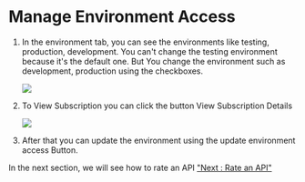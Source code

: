 Manage Environment Access
=========================

1.  In the environment tab, you can see the environments like testing,
    production, development. You can't change the testing environment
    because it's the default one. But You change the environment such as
    development, production using the checkboxes.

    ![](../images/dashboard/subscriptions/providersubs_update_09.png)

2.  To View Subscription you can click the button View Subscription
    Details

    ![](../images/dashboard/subscriptions/providersubs_update_10.png)

3.  After that you can update the environment using the update
    environment access Button.

In the next section, we will see how to rate an API ["Next : Rate an
API"](rateAPI)
